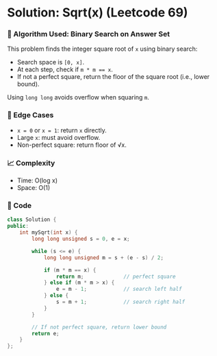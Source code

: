 # Solution: Sqrt(x) (Leetcode 69)

### 🧠 Algorithm Used: Binary Search on Answer Set

This problem finds the integer square root of `x` using binary search:

- Search space is `[0, x]`.
- At each step, check if `m * m == x`.
- If not a perfect square, return the floor of the square root (i.e., lower bound).

Using `long long` avoids overflow when squaring `m`.

### 🧪 Edge Cases

- `x = 0` or `x = 1`: return `x` directly.
- Large `x`: must avoid overflow.
- Non-perfect square: return floor of √x.

### 📈 Complexity

- Time: O(log x)
- Space: O(1)

### 🧾 Code

```cpp
class Solution {
public:
    int mySqrt(int x) {
        long long unsigned s = 0, e = x;

        while (s <= e) {
            long long unsigned m = s + (e - s) / 2;

            if (m * m == x) {
                return m;             // perfect square
            } else if (m * m > x) {
                e = m - 1;            // search left half
            } else {
                s = m + 1;            // search right half
            }
        }

        // If not perfect square, return lower bound
        return e;
    }
};
```

